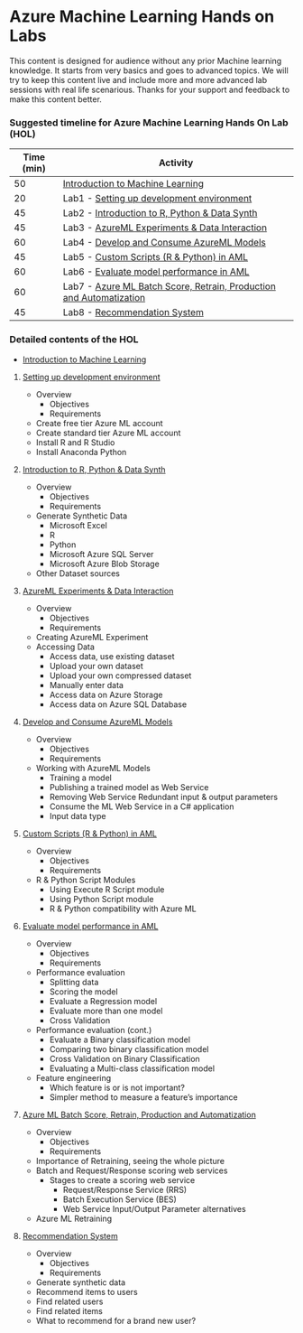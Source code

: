 # Azure Machine Learning Hands on Labs

This content is designed for audience without any prior Machine learning knowledge. It starts from very basics and goes to advanced topics. We will try to keep this content live and include more and more advanced lab sessions with real life scenarious. Thanks for your support and feedback to make this content better. 

### **Suggested timeline for Azure Machine Learning Hands On Lab (HOL)**

| Time (min) | Activity |
| ---        | ---      |
| 50         | [Introduction to Machine Learning](./000-into-machine-learning.pptx) |
| 20         | Lab1 - [Setting up development environment](./001-lab-setup.md) |
| 45         | Lab2 - [Introduction to R, Python & Data Synth](./002-lab-data-synth.md) |
| 45         | Lab3 - [AzureML Experiments & Data Interaction](./003-lab-data-interact.md) |
| 60         | Lab4 - [Develop and Consume AzureML Models](./004-lab-azureml-experiment.md) |
| 45         | Lab5 - [Custom Scripts (R & Python) in AML](./005-lab-custom-script-r-python.md) |
| 60         | Lab6 - [Evaluate model performance in AML](./006-lab-model-evaluation.md) |
| 60         | Lab7 - [Azure ML Batch Score, Retrain, Production and Automatization](./007-lab-production-ops.md) |
| 45         | Lab8 - [Recommendation System](./008-lab-recommendation-system.md) |

### **Detailed contents of the HOL**

 - [Introduction to Machine Learning](./000-into-machine-learning.pptx)
    
1. [Setting up development environment](./001-lab-setup.md)  
    * Overview
        * Objectives
        * Requirements
    * Create free tier Azure ML account  
    * Create standard tier Azure ML account  
    * Install R and R Studio  
    * Install Anaconda Python  

2. [Introduction to R, Python & Data Synth](./002-lab-data-synth.md)  
    * Overview
        * Objectives
        * Requirements
    * Generate Synthetic Data
        * Microsoft Excel
        * R
        * Python
        * Microsoft Azure SQL Server
        * Microsoft Azure Blob Storage
    * Other Dataset sources

3. [AzureML Experiments & Data Interaction](./003-lab-data-interact.md)  
    * Overview
        * Objectives
        * Requirements
    * Creating AzureML Experiment
    * Accessing Data
        * Access data, use existing dataset
        * Upload your own dataset
        * Upload your own compressed dataset
        * Manually enter data
        * Access data on Azure Storage
        * Access data on Azure SQL Database

4. [Develop and Consume AzureML Models](./004-lab-azureml-experiment.md)
    * Overview
        * Objectives
        * Requirements
    * Working with AzureML Models
        * Training a model
        * Publishing a trained model as Web Service
        * Removing Web Service Redundant input & output parameters
        * Consume the ML Web Service in a C# application
        * Input data type

5. [Custom Scripts (R & Python) in AML](./005-lab-custom-script-r-python.md)
    * Overview
        * Objectives
        * Requirements
    * R & Python Script Modules
        * Using Execute R Script module
        * Using Python Script module
        * R & Python compatibility with Azure ML

6. [Evaluate model performance in AML](./006-lab-model-evaluation.md)
    * Overview
        * Objectives
        * Requirements
    * Performance evaluation
        * Splitting data
        * Scoring the model
        * Evaluate a Regression model
        * Evaluate more than one model
        * Cross Validation
    * Performance evaluation (cont.)
        * Evaluate a Binary classification model
        * Comparing two binary classification model
        * Cross Validation on Binary Classification
        * Evaluating a Multi-class classification model
    * Feature engineering
        * Which feature is or is not important?
        * Simpler method to measure a feature’s importance

7. [Azure ML Batch Score, Retrain, Production and Automatization](./007-lab-production-ops.md)
    * Overview
        * Objectives
        * Requirements
    * Importance of Retraining, seeing the whole picture
    * Batch and Request/Response scoring web services
        * Stages to create a scoring web service
            * Request/Response Service (RRS)
            * Batch Execution Service (BES)
            * Web Service Input/Output Parameter alternatives
    * Azure ML Retraining

8. [Recommendation System](./008-lab-recommendation-system.md)
    * Overview
        * Objectives
        * Requirements
    * Generate synthetic data
    * Recommend items to users
    * Find related users
    * Find related items
    * What to recommend for a brand new user?
